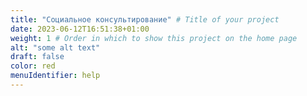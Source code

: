 ```yaml
---
title: "Социальное консультирование" # Title of your project
date: 2023-06-12T16:51:38+01:00
weight: 1 # Order in which to show this project on the home page
alt: "some alt text"
draft: false
color: red
menuIdentifier: help
---
```

